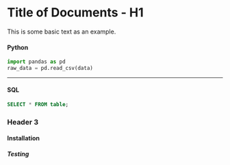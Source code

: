 # Title of Documents - H1 

This is some basic text as an example. 

####  Python
```python
import pandas as pd
raw_data = pd.read_csv(data)
```

---

#### SQL 
```sql
SELECT * FROM table;
```

### Header 3

#### Installation

##### Testing
